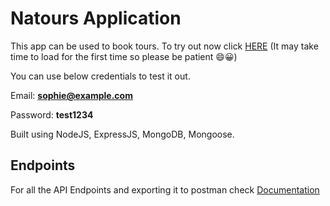 
# Natours Application

This app can be used to book tours. To try out now click [HERE](https://natours-rish.herokuapp.com/  "HERE") (It may take time to load for the first time so please be patient 😄😀)

You can use below credentials to test it out.

Email: **sophie@example.com**

Password: **test1234**

Built using NodeJS, ExpressJS, MongoDB, Mongoose.

  

## Endpoints

  

For all the API Endpoints and exporting it to postman check [Documentation](https://documenter.getpostman.com/view/6696635/Szf6X8HS?version=latest  "Documentation")